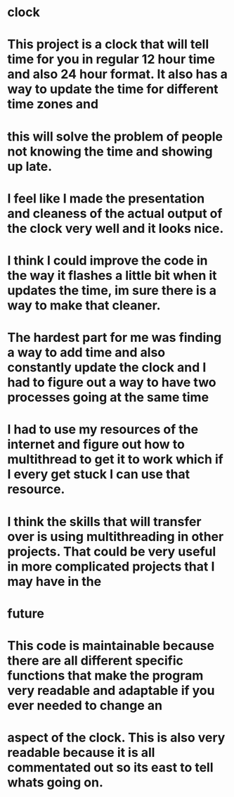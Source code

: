 # clock
# This project is a clock that will tell time for you in regular 12 hour time and also 24 hour format. It also has a way to update the time for different time zones and
# this will solve the problem of people not knowing the time and showing up late.

# I feel like I made the presentation and cleaness of the actual output of the clock very well and it looks nice.

# I think I could improve the code in the way it flashes a little bit when it updates the time, im sure there is a way to make that cleaner.

# The hardest part for me was finding a way to add time and also constantly update the clock and I had to figure out a way to have two processes going at the same time
# I had to use my resources of the internet and figure out how to multithread to get it to work which if I every get stuck I can use that resource.

# I think the skills that will transfer over is using multithreading in other projects. That could be very useful in more complicated projects that I may have in the
# future

# This code is maintainable because there are all different specific functions that make the program very readable and adaptable if you ever needed to change an 
# aspect of the clock. This is also very readable because it is all commentated out so its east to tell whats going on.

